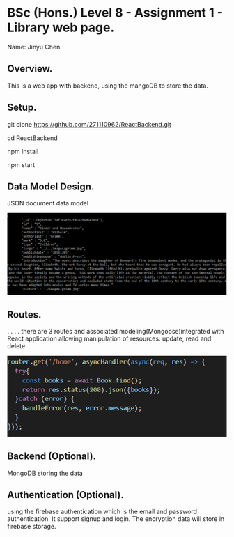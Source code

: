 # BSc (Hons.) Level 8 - Assignment 1 - Library web page.

Name: Jinyu Chen

## Overview.

This is a web app with backend, using the mangoDB to store the data.


## Setup.

git clone https://github.com/271110962/ReactBackend.git

cd ReactBackend

npm install

npm start


## Data Model Design.

JSON document data model

![](img/1.PNG)


## Routes.

. . . . there are 3 routes and associated modeling(Mongoose)integrated with React application allowing manipulation of resources: update, read and delete

![](img/2.PNG)


## Backend (Optional).

MongoDB storing the data

## Authentication (Optional).

using the firebase authentication which is the email and password authentication. It support signup and login. The encryption data will store in firebase storage.

